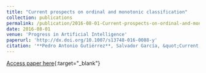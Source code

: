 ```yaml
---
title: "Current prospects on ordinal and monotonic classification"
collection: publications
permalink: /publication/2016-08-01-Current-prospects-on-ordinal-and-monotonic-classification
date: 2016-08-01
venue: 'Progress in Artificial Intelligence'
paperurl: 'http://dx.doi.org/10.1007/s13748-016-0088-y'
citation: '**Pedro Antonio Gutiérrez**, Salvador García, &quot;Current prospects on ordinal and monotonic classification.&quot; Progress in Artificial Intelligence, Vol. 5(3), 2016, pp.171-179.'
---
```

[Access paper here](http://dx.doi.org/10.1007/s13748-016-0088-y){:target="_blank"}
